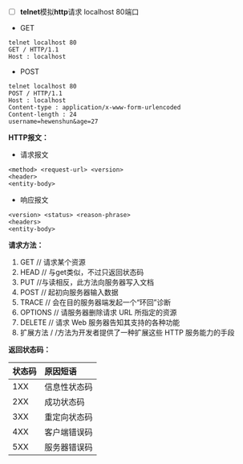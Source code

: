 * [ ] **telnet**模拟**http**请求  localhost 80端口

* GET

```
telnet localhost 80
GET / HTTP/1.1
Host : localhost
```

* POST

```
telnet localhost 80
POST / HTTP/1.1
Host : localhost
Content-type : application/x-www-form-urlencoded
Content-length : 24
username=hewenshun&age=27
```

**HTTP报文：**

* 请求报文

```
<method> <request-url> <version>
<header>
<entity-body>
```

* 响应报文

```
<version> <status> <reason-phrase>
<headers>
<entity-body>
```

**请求方法：**

1. GET     // 请求某个资源
2. HEAD    // 与get类似，不过只返回状态码
3. PUT      //与读相反，此方法向服务器写入文档
4. POST    // 起初向服务器输入数据
5. TRACE   // 会在目的服务器端发起一个“环回”诊断
6. OPTIONS   // 请服务器删除请求 URL 所指定的资源
7. DELETE   // 请求 Web 服务器告知其支持的各种功能
8. 扩展方法  / /方法为开发者提供了一种扩展这些 HTTP 服务能力的手段

**返回状态码：**

| 状态码 | 原因短语 |
| :--- | :--- |
| 1XX | 信息性状态码 |
| 2XX | 成功状态码 |
| 3XX | 重定向状态码 |
| 4XX | 客户端错误码 |
| 5XX | 服务器错误码 |





